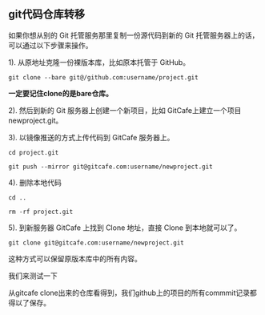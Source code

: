 ## git代码仓库转移

如果你想从别的 Git 托管服务那里复制一份源代码到新的 Git 托管服务器上的话，可以通过以下步骤来操作。

1). 从原地址克隆一份裸版本库，比如原本托管于 GitHub。
    
    git clone --bare git@/github.com:username/project.git

**一定要记住clone的是bare仓库。**

2). 然后到新的 Git 服务器上创建一个新项目，比如 GitCafe上建立一个项目newproject.git。

3). 以镜像推送的方式上传代码到 GitCafe 服务器上。
    
    cd project.git
    
    git push --mirror git@gitcafe.com:username/newproject.git

4). 删除本地代码

    cd ..
    
    rm -rf project.git

5). 到新服务器 GitCafe 上找到 Clone 地址，直接 Clone 到本地就可以了。
    
    git clone git@gitcafe.com:username/newproject.git

这种方式可以保留原版本库中的所有内容。


我们来测试一下

从gitcafe clone出来的仓库看得到，我们github上的项目的所有commmit记录都得以了保存。